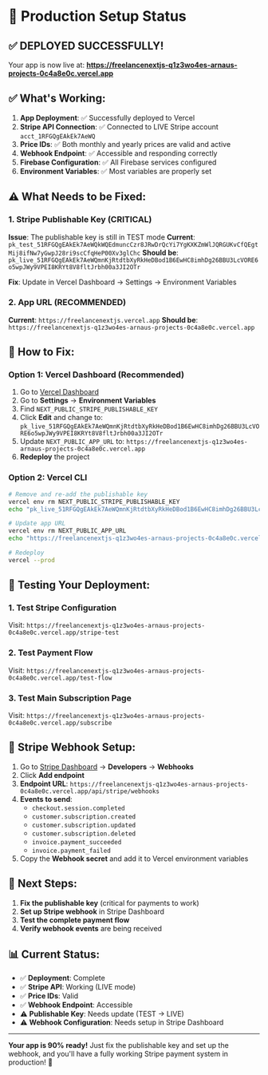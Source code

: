 # 🚀 Production Setup Status

## ✅ **DEPLOYED SUCCESSFULLY!**

Your app is now live at: **https://freelancenextjs-q1z3wo4es-arnaus-projects-0c4a8e0c.vercel.app**

## ✅ **What's Working:**

1. **App Deployment**: ✅ Successfully deployed to Vercel
2. **Stripe API Connection**: ✅ Connected to LIVE Stripe account `acct_1RFGQgEAkEk7AeWQ`
3. **Price IDs**: ✅ Both monthly and yearly prices are valid and active
4. **Webhook Endpoint**: ✅ Accessible and responding correctly
5. **Firebase Configuration**: ✅ All Firebase services configured
6. **Environment Variables**: ✅ Most variables are properly set

## ⚠️ **What Needs to be Fixed:**

### 1. Stripe Publishable Key (CRITICAL)

**Issue**: The publishable key is still in TEST mode
**Current**: `pk_test_51RFGQgEAkEk7AeWQkWQEdmuncCzr8JRwDrQcYi7YgKXKZmWlJQRGUKvCfQEgtMij8ifNw7yGwpJ28ri9scCfqHeP00Xv3glChc`
**Should be**: `pk_live_51RFGQgEAkEk7AeWQmnKjRtdtbXyRkHeDBod1B6EwHC8imhDg26BBU3LcVORE6o5wpJWy9VPEI8KRYt8V8fltJrbh00a3JI2OTr`

**Fix**: Update in Vercel Dashboard → Settings → Environment Variables

### 2. App URL (RECOMMENDED)

**Current**: `https://freelancenextjs.vercel.app`
**Should be**: `https://freelancenextjs-q1z3wo4es-arnaus-projects-0c4a8e0c.vercel.app`

## 🔧 **How to Fix:**

### Option 1: Vercel Dashboard (Recommended)

1. Go to [Vercel Dashboard](https://vercel.com/arnaus-projects-0c4a8e0c/freelancenextjs)
2. Go to **Settings** → **Environment Variables**
3. Find `NEXT_PUBLIC_STRIPE_PUBLISHABLE_KEY`
4. Click **Edit** and change to: `pk_live_51RFGQgEAkEk7AeWQmnKjRtdtbXyRkHeDBod1B6EwHC8imhDg26BBU3LcVORE6o5wpJWy9VPEI8KRYt8V8fltJrbh00a3JI2OTr`
5. Update `NEXT_PUBLIC_APP_URL` to: `https://freelancenextjs-q1z3wo4es-arnaus-projects-0c4a8e0c.vercel.app`
6. **Redeploy** the project

### Option 2: Vercel CLI

```bash
# Remove and re-add the publishable key
vercel env rm NEXT_PUBLIC_STRIPE_PUBLISHABLE_KEY
echo "pk_live_51RFGQgEAkEk7AeWQmnKjRtdtbXyRkHeDBod1B6EwHC8imhDg26BBU3LcVORE6o5wpJWy9VPEI8KRYt8V8fltJrbh00a3JI2OTr" | vercel env add NEXT_PUBLIC_STRIPE_PUBLISHABLE_KEY production

# Update app URL
vercel env rm NEXT_PUBLIC_APP_URL
echo "https://freelancenextjs-q1z3wo4es-arnaus-projects-0c4a8e0c.vercel.app" | vercel env add NEXT_PUBLIC_APP_URL production

# Redeploy
vercel --prod
```

## 🧪 **Testing Your Deployment:**

### 1. Test Stripe Configuration

Visit: `https://freelancenextjs-q1z3wo4es-arnaus-projects-0c4a8e0c.vercel.app/stripe-test`

### 2. Test Payment Flow

Visit: `https://freelancenextjs-q1z3wo4es-arnaus-projects-0c4a8e0c.vercel.app/test-flow`

### 3. Test Main Subscription Page

Visit: `https://freelancenextjs-q1z3wo4es-arnaus-projects-0c4a8e0c.vercel.app/subscribe`

## 🔗 **Stripe Webhook Setup:**

1. Go to [Stripe Dashboard](https://dashboard.stripe.com) → **Developers** → **Webhooks**
2. Click **Add endpoint**
3. **Endpoint URL**: `https://freelancenextjs-q1z3wo4es-arnaus-projects-0c4a8e0c.vercel.app/api/stripe/webhooks`
4. **Events to send**:
   - `checkout.session.completed`
   - `customer.subscription.created`
   - `customer.subscription.updated`
   - `customer.subscription.deleted`
   - `invoice.payment_succeeded`
   - `invoice.payment_failed`
5. Copy the **Webhook secret** and add it to Vercel environment variables

## 🎯 **Next Steps:**

1. **Fix the publishable key** (critical for payments to work)
2. **Set up Stripe webhook** in Stripe Dashboard
3. **Test the complete payment flow**
4. **Verify webhook events** are being received

## 📊 **Current Status:**

- ✅ **Deployment**: Complete
- ✅ **Stripe API**: Working (LIVE mode)
- ✅ **Price IDs**: Valid
- ✅ **Webhook Endpoint**: Accessible
- ⚠️ **Publishable Key**: Needs update (TEST → LIVE)
- ⚠️ **Webhook Configuration**: Needs setup in Stripe Dashboard

---

**Your app is 90% ready!** Just fix the publishable key and set up the webhook, and you'll have a fully working Stripe payment system in production! 🚀
